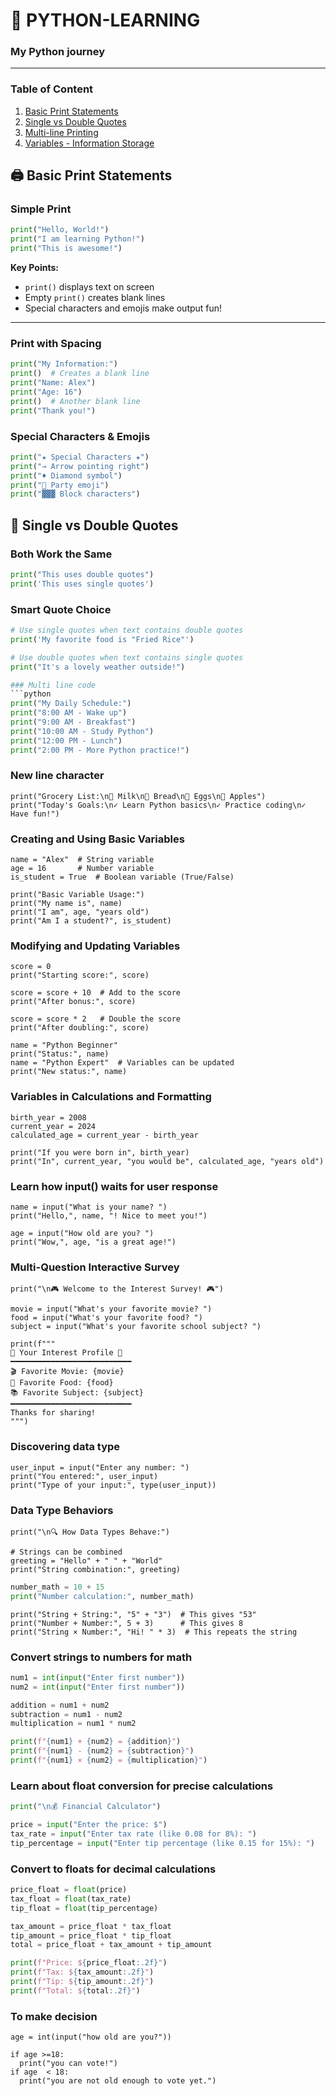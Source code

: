 # 🐍  PYTHON-LEARNING
### My Python journey
---
### Table of Content
1. [Basic Print Statements](#-basic-print-statements)
2. [Single vs Double Quotes](#-single-vs-double-quotes)
3. [Multi-line Printing](#-multi-line-printing)
4. [Variables - Information Storage](#-variables---information-storage)





## 🖨️ Basic Print Statements

### Simple Print
```python
print("Hello, World!")
print("I am learning Python!")
print("This is awesome!")
```
**Key Points:**
- `print()` displays text on screen
- Empty `print()` creates blank lines
- Special characters and emojis make output fun!

---
### Print with Spacing
```python
print("My Information:")
print()  # Creates a blank line
print("Name: Alex")
print("Age: 16")
print()  # Another blank line
print("Thank you!")
```

### Special Characters & Emojis
```python
print("★ Special Characters ★")
print("→ Arrow pointing right")
print("♦ Diamond symbol")
print("🎉 Party emoji")
print("▓▓▓ Block characters")
```

## 📝 Single vs Double Quotes

### Both Work the Same
```python
print("This uses double quotes")
print('This uses single quotes')
```

### Smart Quote Choice
```python
# Use single quotes when text contains double quotes
print('My favorite food is "Fried Rice"')

# Use double quotes when text contains single quotes  
print("It's a lovely weather outside!")

### Multi line code
```python
print("My Daily Schedule:")
print("8:00 AM - Wake up")
print("9:00 AM - Breakfast")
print("10:00 AM - Study Python")
print("12:00 PM - Lunch")
print("2:00 PM - More Python practice!")
```

### New line character

```
print("Grocery List:\n🥛 Milk\n🍞 Bread\n🥚 Eggs\n🍎 Apples")
print("Today's Goals:\n✓ Learn Python basics\n✓ Practice coding\n✓ Have fun!")
```
### Creating and Using Basic Variables
```
name = "Alex"  # String variable
age = 16       # Number variable
is_student = True  # Boolean variable (True/False)

print("Basic Variable Usage:")
print("My name is", name)
print("I am", age, "years old")
print("Am I a student?", is_student)
```
### Modifying and Updating Variables
```
score = 0
print("Starting score:", score)

score = score + 10  # Add to the score
print("After bonus:", score)

score = score * 2   # Double the score
print("After doubling:", score)
```

```
name = "Python Beginner"
print("Status:", name)
name = "Python Expert"  # Variables can be updated
print("New status:", name)
```

### Variables in Calculations and Formatting
```
birth_year = 2008
current_year = 2024
calculated_age = current_year - birth_year

print("If you were born in", birth_year)
print("In", current_year, "you would be", calculated_age, "years old")
```

### Learn how input() waits for user response
```
name = input("What is your name? ")
print("Hello,", name, "! Nice to meet you!")

age = input("How old are you? ")
print("Wow,", age, "is a great age!")
```
###  Multi-Question Interactive Survey
```
print("\n🎮 Welcome to the Interest Survey! 🎮")

movie = input("What's your favorite movie? ")
food = input("What's your favorite food? ")
subject = input("What's your favorite school subject? ")

print(f"""
🌟 Your Interest Profile 🌟
━━━━━━━━━━━━━━━━━━━━━━━━━━━
🎬 Favorite Movie: {movie}
🍕 Favorite Food: {food}
📚 Favorite Subject: {subject}
━━━━━━━━━━━━━━━━━━━━━━━━━━━
Thanks for sharing!
""")
```
### Discovering data type
```
user_input = input("Enter any number: ")
print("You entered:", user_input)
print("Type of your input:", type(user_input))
```
### Data Type Behaviors
```
print("\n🔍 How Data Types Behave:")

# Strings can be combined
greeting = "Hello" + " " + "World"
print("String combination:", greeting)
```

```python
number_math = 10 + 15
print("Number calculation:", number_math)
```
```
print("String + String:", "5" + "3")  # This gives "53"
print("Number + Number:", 5 + 3)      # This gives 8
print("String × Number:", "Hi! " * 3)  # This repeats the string
```


### Convert strings to numbers for math

```python
num1 = int(input("Enter first number"))
num2 = int(input("Enter first number"))

addition = num1 + num2
subtraction = num1 - num2
multiplication = num1 * num2

print(f"{num1} + {num2} = {addition}")
print(f"{num1} - {num2} = {subtraction}")
print(f"{num1} × {num2} = {multiplication}")
```

### Learn about float conversion for precise calculations


```python
print("\n💰 Financial Calculator")

price = input("Enter the price: $")
tax_rate = input("Enter tax rate (like 0.08 for 8%): ")
tip_percentage = input("Enter tip percentage (like 0.15 for 15%): ")
```
### Convert to floats for decimal calculations


```python
price_float = float(price)
tax_float = float(tax_rate)
tip_float = float(tip_percentage)

tax_amount = price_float * tax_float
tip_amount = price_float * tip_float
total = price_float + tax_amount + tip_amount

print(f"Price: ${price_float:.2f}")
print(f"Tax: ${tax_amount:.2f}")
print(f"Tip: ${tip_amount:.2f}")
print(f"Total: ${total:.2f}")
```

### To make decision
```
age = int(input("how old are you?"))

if age >=18:
  print("you can vote!")
if age  < 18:
  print("you are not old enough to vote yet.")
```
